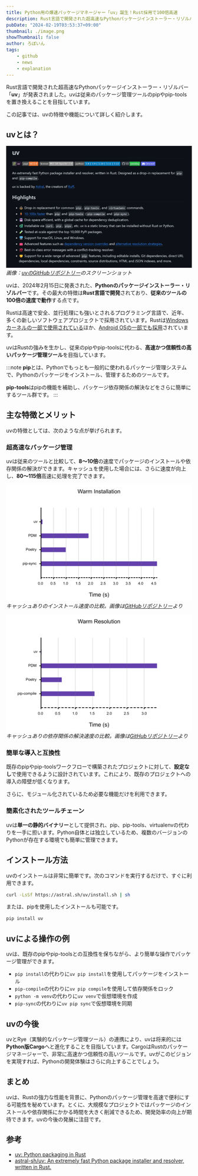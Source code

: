 ```yaml
---
title: Python用の爆速パッケージマネージャー「uv」誕生！Rust採用で100倍高速
description: Rust言語で開発された超高速なPythonパッケージインストーラー・リゾルバー「uv」が発表されました。従来のパッケージ管理ツールのpipやpip-toolsを置き換えることを目指しています。この記事では、uvの特徴や機能について詳しく紹介します。
pubDate: "2024-02-19T03:53:37+09:00"
thumbnail: ./image.png
showThumbnail: false
author: ろぼいん
tags:
    - github
    - news
    - explanation
---
```


Rust言語で開発された超高速なPythonパッケージインストーラー・リゾルバー「**uv**」が発表されました。uvは従来のパッケージ管理ツールのpipやpip-toolsを置き換えることを目指しています。

この記事では、uvの特徴や機能について詳しく紹介します。

## uvとは？

![uvのGitHubリポジトリーのスクリーンショット](./image.png)
*画像：[uvのGitHubリポジトリー](https://github.com/astral-sh/uv)のスクリーンショット*

uvは、2024年2月15日に発表された、**Pythonのパッケージインストーラー・リゾルバー**です。その最大の特徴は**Rust言語で開発**されており、**従来のツールの100倍の速度で動作**する点です。

Rustは高速で安全、並行処理にも強いとされるプログラミング言語で、近年、多くの新しいソフトウェアプロジェクトで採用されています。Rustは[Windowsカーネルの一部で使用されている](https://www.microsoft.com/en-us/security/blog/2023/09/26/new-security-features-in-windows-11-protect-users-and-empower-it/)ほか、[Android OSの一部でも採用](https://security.googleblog.com/2021/04/rust-in-android-platform.html)されています。

uvはRustの強みを生かし、従来のpipやpip-toolsに代わる、**高速かつ信頼性の高いパッケージ管理ツール**を目指しています。

:::note
**pip**とは、Pythonでもっとも一般的に使われるパッケージ管理システムで、Pythonのパッケージをインストール、管理するためのツールです。

**pip-tools**はpipの機能を補助し、パッケージ依存関係の解決などをさらに簡単にするツール群です。
:::

## 主な特徴とメリット

uvの特徴としては、次のような点が挙げられます。

### 超高速なパッケージ管理

uvは従来のツールと比較して、**8〜10倍**の速度でパッケージのインストールや依存関係の解決ができます。キャッシュを使用した場合には、さらに速度が向上し、**80〜115倍**高速に処理を完了できます。

![キャッシュありのインストール速度の比較](./install-warm.png)
*キャッシュありのインストール速度の比較。画像は[GitHubリポジトリー](https://github.com/astral-sh/uv/blob/main/BENCHMARKS.md)より*

![キャッシュありの依存関係の解決速度の比較](./resolve-warm.png)
*キャッシュありの依存関係の解決速度の比較。画像は[GitHubリポジトリー](https://github.com/astral-sh/uv/blob/main/BENCHMARKS.md)より*

### 簡単な導入と互換性

既存のpipやpip-toolsワークフローで構築されたプロジェクトに対して、**設定なし**で使用できるように設計されています。これにより、既存のプロジェクトへの導入の障壁が低くなります。

さらに、モジュール化されているため必要な機能だけを利用できます。

### 簡素化されたツールチェーン

uvは**単一の静的バイナリー**として提供され、pip、pip-tools、virtualenvの代わりを一手に担います。Python自体とは独立しているため、複数のバージョンのPythonが存在する環境でも簡単に管理できます。

## インストール方法

uvのインストールは非常に簡単です。次のコマンドを実行するだけで、すぐに利用できます。

```bash
curl -LsSf https://astral.sh/uv/install.sh | sh
```

または、pipを使用したインストールも可能です。

```bash
pip install uv
```

## uvによる操作の例

uvは、既存のpipやpip-toolsとの互換性を保ちながら、より簡単な操作でパッケージ管理ができます。

- `pip install`の代わりに`uv pip install`を使用してパッケージをインストール
- `pip-compile`の代わりに`uv pip compile`を使用して依存関係をロック
- `python -m venv`の代わりに`uv venv`で仮想環境を作成
- `pip-sync`の代わりに`uv pip sync`で仮想環境を同期

## uvの今後

uvとRye（実験的なパッケージ管理ツール）の連携により、uvは将来的には**Python版Cargo**へと進化することを目指しています。CargoはRustのパッケージマネージャーで、非常に高速かつ信頼性の高いツールです。uvがこのビジョンを実現すれば、Pythonの開発体験はさらに向上することでしょう。

## まとめ

uvは、Rustの強力な性能を背景に、Pythonのパッケージ管理を高速で便利にする可能性を秘めています。とくに、大規模なプロジェクトではパッケージのインストールや依存関係にかかる時間を大きく削減できるため、開発効率の向上が期待できます。uvの今後の発展に注目です。

## 参考

- [uv: Python packaging in Rust](https://astral.sh/blog/uv)
- [astral-sh/uv: An extremely fast Python package installer and resolver, written in Rust.](https://github.com/astral-sh/uv)
